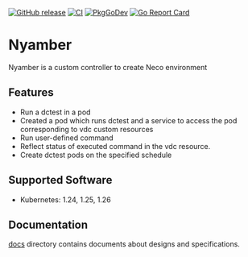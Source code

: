 [![GitHub release](https://img.shields.io/github/release/cybozu-go/nyamber.svg?maxAge=60)][releases]
[![CI](https://github.com/cybozu-go/nyamber/actions/workflows/ci.yaml/badge.svg)](https://github.com/cybozu-go/nyamber/actions/workflows/ci.yaml)
[![PkgGoDev](https://pkg.go.dev/badge/github.com/cybozu-go/nyamber?tab=overview)](https://pkg.go.dev/github.com/cybozu-go/nyamber?tab=overview)
[![Go Report Card](https://goreportcard.com/badge/github.com/cybozu-go/nyamber)](https://goreportcard.com/report/github.com/cybozu-go/nyamber)

Nyamber
============================
Nyamber is a custom controller to create Neco environment

## Features
- Run a dctest in a pod
- Created a pod which runs dctest and a service to access the pod corresponding to vdc custom resources
- Run user-defined command
- Reflect status of executed command in the vdc resource.
- Create dctest pods on the specified schedule

## Supported Software
- Kubernetes: 1.24, 1.25, 1.26

## Documentation

[docs](docs/) directory contains documents about designs and specifications.

[releases]: https://github.com/cybozu-go/nyamber/releases

